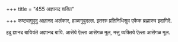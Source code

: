 +++
title = "455 अज्ञानद शक्ति"

+++
कष्टवागुवुदु अज्ञानद अलंकार, हाळागुवुदल्ल. इतररु प्रतिनिधिसुव एकैक ब्रह्मास्त्र इदागिदॆ.

इदु ज्ञानद बायियंतॆ अज्ञानद बायि. आसॆये ऎल्ला आसॆगळ मूल, मत्तु व्यक्तिये ऎल्ला आसॆगळ मूल.

